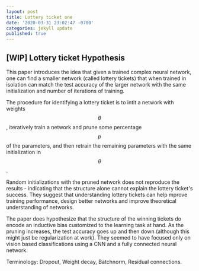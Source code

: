 ```yaml
---
layout: post
title: Lottery ticket one
date: '2020-03-31 23:02:47 -0700'
categories: jekyll update
published: true
---
```


## [WIP] Lottery ticket Hypothesis

This paper introduces the idea that given a trained complex neural network, one can find a smaller network (called lottery tickets) that when trained in isolation can match the test accuracy of the larger network with the same initialization and number of iterations of training.

The procedure for identifying a lottery ticket is to intit a network with weights $$\theta$$, iteratively train a network and prune some percentage $$p$$ of the parameters, and then retrain the remaining parameters with the same initialization in $$\theta$$.

Random initializations with the pruned network does not reproduce the results - indicating that the structure alone cannot explain the lottery ticket's success. They suggest that understanding lottery tickets can help mprove training performance, design better networks and improve theoretical understanding of networks.

The paper does hypothesize that the structure of the winning tickets do encode an inductive bias customized to the learning task at hand. 
As the pruning increases, the test accuracy goes up and then down (although this might just be regularization at work). They seemed to have focused only on vision based classifications using a CNN and a fully connected neural network.






Terminology: Dropout, Weight decay, Batchnorm, Residual connections. 
